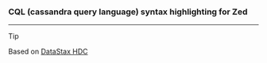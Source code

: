 ### CQL (cassandra query language) syntax highlighting for Zed 

----------------------------------------
>[!TIP]
> Based on [DataStax HDC](https://docs.datastax.com/en/cql/hcd/reference/cql-reference-about.html)
